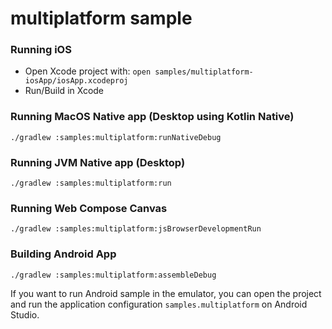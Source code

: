 # multiplatform sample

### Running iOS
- Open Xcode project with: `open samples/multiplatform-iosApp/iosApp.xcodeproj`
- Run/Build in Xcode

### Running MacOS Native app (Desktop using Kotlin Native)
```shell
./gradlew :samples:multiplatform:runNativeDebug
```

### Running JVM Native app (Desktop)
```shell
./gradlew :samples:multiplatform:run
```

### Running Web Compose Canvas
```shell
./gradlew :samples:multiplatform:jsBrowserDevelopmentRun
```

### Building Android App
```shell
./gradlew :samples:multiplatform:assembleDebug
```

If you want to run Android sample in the emulator, you can open the project and run the application configuration `samples.multiplatform` on Android Studio.
